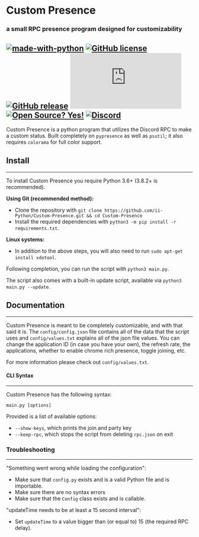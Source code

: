 # Custom Presence
### a small RPC presence program designed for customizability
[![made-with-python](https://img.shields.io/badge/Made%20with-Python-1f425f.svg)](https://www.python.org) [![GitHub license](https://img.shields.io/github/license/ii-Python/Custom-Presence.svg)](https://github.com/ii-Python/Custom-Presence/blob/master/LICENSE) [![GitHub release](https://img.shields.io/github/release/ii-Python/Custom-Presence.svg)](https://github.com/ii-Python/Custom-Presence/releases/) [![Only 9 Kb](https://badge-size.herokuapp.com/ii-Python/Custom-Presence/master/presence/rpc/core.py)](https://github.com/ii-Python/Custom-Presence/blob/master/presence/rpc/core.py) [![Open Source? Yes!](https://badgen.net/badge/Open%20Source%20%3F/Yes%21/blue?icon=github)](https://github.com/ii-Python/Custom-Presence) [![Discord](https://img.shields.io/discord/783364354040528916.svg?label=&logo=discord&logoColor=ffffff&color=7389D8&labelColor=6A7EC2)](https://discord.gg/dHMjBRbwhs)
---

Custom Presence is a python program that utilizes the Discord RPC to make a custom status.
Built completely on `pypresence` as well as `psutil`; it also requires `colorama` for full color support.

## Install
---
To install Custom Presence you require Python 3.6+ (3.8.2+ is recommended).

**Using Git (recommended method):**
  - Clone the repository with `git clone https://github.com/ii-Python/Custom-Presence.git && cd Custom-Presence`
  - Install the required dependencies with `python3 -m pip install -r requirements.txt`.

**Linux systems:**
  - In addition to the above steps, you will also need to run `sudo apt-get install xdotool`.

Following completion, you can run the script with `python3 main.py`.

The script also comes with a built-in update script, available via `python3 main.py --update`.

## Documentation
---

Custom Presence is meant to be completely customizable, and with that said it is.
The `config/config.json` file contains all of the data that the script uses and `config/values.txt` explains all of the json file values. You can change the application ID (in case you have your own), the refresh rate, the applications, whether to enable chrome rich presence, toggle joining, etc.

For more information please check out `config/values.txt`.

#### CLI Syntax
---
Custom Presence has the following syntax:
```
main.py [options]
```

Provided is a list of available options:
  - `--show-keys`, which prints the join and party key
  - `--keep-rpc`, which stops the script from deleting `rpc.json` on exit

### Troubleshooting
---

"Something went wrong while loading the configuration":
  - Make sure that `config.py` exists and is a valid Python file and is importable.
  - Make sure there are no syntax errors
  - Make sure that the `Config` class exists and is callable.

"updateTime needs to be at least a 15 second interval":
  - Set `updateTime` to a value bigger than (or equal to) 15 (the required RPC delay).
